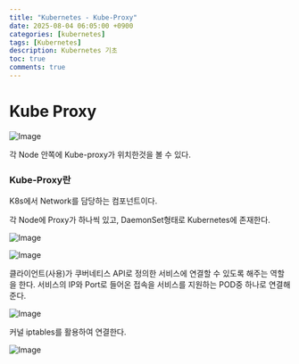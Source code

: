```yaml
---
title: "Kubernetes - Kube-Proxy"
date: 2025-08-04 06:05:00 +0900
categories: [kubernetes]
tags: [Kubernetes]
description: Kubernetes 기초
toc: true
comments: true
---
```


# Kube Proxy

![Image](https://prod-files-secure.s3.us-west-2.amazonaws.com/e6db513d-ec54-40ff-aa74-2487b0bcfe15/09fe6073-4730-4f06-b1f3-ec4d1c892eb3/Untitled.png?X-Amz-Algorithm=AWS4-HMAC-SHA256&X-Amz-Content-Sha256=UNSIGNED-PAYLOAD&X-Amz-Credential=ASIAZI2LB466UHNSXQ2G%2F20250805%2Fus-west-2%2Fs3%2Faws4_request&X-Amz-Date=20250805T002658Z&X-Amz-Expires=3600&X-Amz-Security-Token=IQoJb3JpZ2luX2VjEBcaCXVzLXdlc3QtMiJIMEYCIQD5%2BucBIxK4ElGSCopOPiejvoqynUOx0viv1epvHcGYJQIhAK0UVLD8sItCyhItX1lGHJxsywQbdSJMA%2Bad8%2FXRfgPkKv8DCFAQABoMNjM3NDIzMTgzODA1Igxlt0T2egDEelp0baAq3APrM8R0Y0Ups8vE3X3EeZ5vbegQA%2FZyveWweeBhuJxSpk%2FiBLzN3IPb5hf0rFrIoaKffpA4RDiD1YP%2BYWNWMggkjrOiiXMTos%2Fl4MLGzNeka93yOJT%2FMogmgDeCEVEykxH7YkrDXbEpSpFR5uw500Q1OiOyLu0Q4RUHoAywfkHiM%2FFN0e5%2Bah6y0AaOJew0X6yNg4va0Zd0hY%2FrQiWU%2Fiy5H78F%2Fr9tFjZho9Hjos0kc2zlo7k564eLmUOs0FRLAd%2B6fOH9quET0Fc6cDPA8X5NogrTipvySdcZnHCaFbkFFLtkl4EH%2FbCHaeTcTr2vjeyZnTFcTYrLqkQr%2BU7fyK2TEOAHi7pMFMgS%2BuBwSvCOxPVRnSZBcivOt5%2Bg3FjpGLAxBfB7xfOuoiFkAUg8nZACgV4AsS0CurLl%2ByBOM2Y%2BYcwI7i5IpIbg2bm1jmbmrvgKaFomt0Uxl3AwE5A%2BzXprAP918DHK%2BbFLMPrTgSpVjbb5p%2BN%2FVdBWilLPi3trWru4kfQRUvNyyo%2Bjcj49otI4i37w3F5awu0KQQ7bJeFZmc22NSHdfVZroapUMaMs0sogOd4Eb4D2R9p%2B20WtH5d%2BdH4kM4qlVUNmBshNZkU7OPPF6h%2BgjgG440CG4TDj88TEBjqkAVRbhJ9rrptH0DDvgndxmw6omhfnsbJ0COoXhDWdo7LBKWwtoZs37LF2fuj9BIb1MGjYNQJ4qbLbOh4qVufu%2FUfJt4%2BwfkWvnyjhfPeIpDif2cu1Kwa9I6LHZBv6VeCHnkXy2r74yaUQe0wSCJ1hH8IDAJJPRmWs4%2FBQ5tDH7NRDgytlpEY%2F6mhEKDPj%2FL5ZIHk4y0yb7pRpce91p%2BrRds08MQG6&X-Amz-Signature=b2c88351eba183953b5a9b530712177e27277315e14258f7aa1a28a43f0a8734&X-Amz-SignedHeaders=host&x-amz-checksum-mode=ENABLED&x-id=GetObject)

각 Node 안쪽에 Kube-proxy가 위치한것을 볼 수 있다.

### Kube-Proxy란

K8s에서 Network를 담당하는 컴포넌트이다.

각 Node에 Proxy가 하나씩 있고, DaemonSet형태로 Kubernetes에 존재한다.

![Image](https://prod-files-secure.s3.us-west-2.amazonaws.com/e6db513d-ec54-40ff-aa74-2487b0bcfe15/5523f286-c968-486e-bca5-1b7149e1bab4/Untitled.png?X-Amz-Algorithm=AWS4-HMAC-SHA256&X-Amz-Content-Sha256=UNSIGNED-PAYLOAD&X-Amz-Credential=ASIAZI2LB466UHNSXQ2G%2F20250805%2Fus-west-2%2Fs3%2Faws4_request&X-Amz-Date=20250805T002658Z&X-Amz-Expires=3600&X-Amz-Security-Token=IQoJb3JpZ2luX2VjEBcaCXVzLXdlc3QtMiJIMEYCIQD5%2BucBIxK4ElGSCopOPiejvoqynUOx0viv1epvHcGYJQIhAK0UVLD8sItCyhItX1lGHJxsywQbdSJMA%2Bad8%2FXRfgPkKv8DCFAQABoMNjM3NDIzMTgzODA1Igxlt0T2egDEelp0baAq3APrM8R0Y0Ups8vE3X3EeZ5vbegQA%2FZyveWweeBhuJxSpk%2FiBLzN3IPb5hf0rFrIoaKffpA4RDiD1YP%2BYWNWMggkjrOiiXMTos%2Fl4MLGzNeka93yOJT%2FMogmgDeCEVEykxH7YkrDXbEpSpFR5uw500Q1OiOyLu0Q4RUHoAywfkHiM%2FFN0e5%2Bah6y0AaOJew0X6yNg4va0Zd0hY%2FrQiWU%2Fiy5H78F%2Fr9tFjZho9Hjos0kc2zlo7k564eLmUOs0FRLAd%2B6fOH9quET0Fc6cDPA8X5NogrTipvySdcZnHCaFbkFFLtkl4EH%2FbCHaeTcTr2vjeyZnTFcTYrLqkQr%2BU7fyK2TEOAHi7pMFMgS%2BuBwSvCOxPVRnSZBcivOt5%2Bg3FjpGLAxBfB7xfOuoiFkAUg8nZACgV4AsS0CurLl%2ByBOM2Y%2BYcwI7i5IpIbg2bm1jmbmrvgKaFomt0Uxl3AwE5A%2BzXprAP918DHK%2BbFLMPrTgSpVjbb5p%2BN%2FVdBWilLPi3trWru4kfQRUvNyyo%2Bjcj49otI4i37w3F5awu0KQQ7bJeFZmc22NSHdfVZroapUMaMs0sogOd4Eb4D2R9p%2B20WtH5d%2BdH4kM4qlVUNmBshNZkU7OPPF6h%2BgjgG440CG4TDj88TEBjqkAVRbhJ9rrptH0DDvgndxmw6omhfnsbJ0COoXhDWdo7LBKWwtoZs37LF2fuj9BIb1MGjYNQJ4qbLbOh4qVufu%2FUfJt4%2BwfkWvnyjhfPeIpDif2cu1Kwa9I6LHZBv6VeCHnkXy2r74yaUQe0wSCJ1hH8IDAJJPRmWs4%2FBQ5tDH7NRDgytlpEY%2F6mhEKDPj%2FL5ZIHk4y0yb7pRpce91p%2BrRds08MQG6&X-Amz-Signature=5846e7c1f96a8c85c4bac8a242b3de9962e7652c592dc35aa43f98281cec3fd0&X-Amz-SignedHeaders=host&x-amz-checksum-mode=ENABLED&x-id=GetObject)

![Image](https://prod-files-secure.s3.us-west-2.amazonaws.com/e6db513d-ec54-40ff-aa74-2487b0bcfe15/7d447a12-8224-41fc-b731-32344196224a/Untitled.png?X-Amz-Algorithm=AWS4-HMAC-SHA256&X-Amz-Content-Sha256=UNSIGNED-PAYLOAD&X-Amz-Credential=ASIAZI2LB466UHNSXQ2G%2F20250805%2Fus-west-2%2Fs3%2Faws4_request&X-Amz-Date=20250805T002658Z&X-Amz-Expires=3600&X-Amz-Security-Token=IQoJb3JpZ2luX2VjEBcaCXVzLXdlc3QtMiJIMEYCIQD5%2BucBIxK4ElGSCopOPiejvoqynUOx0viv1epvHcGYJQIhAK0UVLD8sItCyhItX1lGHJxsywQbdSJMA%2Bad8%2FXRfgPkKv8DCFAQABoMNjM3NDIzMTgzODA1Igxlt0T2egDEelp0baAq3APrM8R0Y0Ups8vE3X3EeZ5vbegQA%2FZyveWweeBhuJxSpk%2FiBLzN3IPb5hf0rFrIoaKffpA4RDiD1YP%2BYWNWMggkjrOiiXMTos%2Fl4MLGzNeka93yOJT%2FMogmgDeCEVEykxH7YkrDXbEpSpFR5uw500Q1OiOyLu0Q4RUHoAywfkHiM%2FFN0e5%2Bah6y0AaOJew0X6yNg4va0Zd0hY%2FrQiWU%2Fiy5H78F%2Fr9tFjZho9Hjos0kc2zlo7k564eLmUOs0FRLAd%2B6fOH9quET0Fc6cDPA8X5NogrTipvySdcZnHCaFbkFFLtkl4EH%2FbCHaeTcTr2vjeyZnTFcTYrLqkQr%2BU7fyK2TEOAHi7pMFMgS%2BuBwSvCOxPVRnSZBcivOt5%2Bg3FjpGLAxBfB7xfOuoiFkAUg8nZACgV4AsS0CurLl%2ByBOM2Y%2BYcwI7i5IpIbg2bm1jmbmrvgKaFomt0Uxl3AwE5A%2BzXprAP918DHK%2BbFLMPrTgSpVjbb5p%2BN%2FVdBWilLPi3trWru4kfQRUvNyyo%2Bjcj49otI4i37w3F5awu0KQQ7bJeFZmc22NSHdfVZroapUMaMs0sogOd4Eb4D2R9p%2B20WtH5d%2BdH4kM4qlVUNmBshNZkU7OPPF6h%2BgjgG440CG4TDj88TEBjqkAVRbhJ9rrptH0DDvgndxmw6omhfnsbJ0COoXhDWdo7LBKWwtoZs37LF2fuj9BIb1MGjYNQJ4qbLbOh4qVufu%2FUfJt4%2BwfkWvnyjhfPeIpDif2cu1Kwa9I6LHZBv6VeCHnkXy2r74yaUQe0wSCJ1hH8IDAJJPRmWs4%2FBQ5tDH7NRDgytlpEY%2F6mhEKDPj%2FL5ZIHk4y0yb7pRpce91p%2BrRds08MQG6&X-Amz-Signature=1cdd0ac1af2746bb9d67410906f45a3af1c7470377e42408668568ed05473596&X-Amz-SignedHeaders=host&x-amz-checksum-mode=ENABLED&x-id=GetObject)

클라이언트(사용)가 쿠버네티스 API로 정의한 서비스에 연결할 수 있도록 해주는 역할을 한다. 서비스의 IP와 Port로 들어온 접속을 서비스를 지원하는 POD중 하나로 연결해 준다.

![Image](https://prod-files-secure.s3.us-west-2.amazonaws.com/e6db513d-ec54-40ff-aa74-2487b0bcfe15/dcc268b3-5716-45ac-bf0b-63631615eda6/Untitled.png?X-Amz-Algorithm=AWS4-HMAC-SHA256&X-Amz-Content-Sha256=UNSIGNED-PAYLOAD&X-Amz-Credential=ASIAZI2LB466UHNSXQ2G%2F20250805%2Fus-west-2%2Fs3%2Faws4_request&X-Amz-Date=20250805T002658Z&X-Amz-Expires=3600&X-Amz-Security-Token=IQoJb3JpZ2luX2VjEBcaCXVzLXdlc3QtMiJIMEYCIQD5%2BucBIxK4ElGSCopOPiejvoqynUOx0viv1epvHcGYJQIhAK0UVLD8sItCyhItX1lGHJxsywQbdSJMA%2Bad8%2FXRfgPkKv8DCFAQABoMNjM3NDIzMTgzODA1Igxlt0T2egDEelp0baAq3APrM8R0Y0Ups8vE3X3EeZ5vbegQA%2FZyveWweeBhuJxSpk%2FiBLzN3IPb5hf0rFrIoaKffpA4RDiD1YP%2BYWNWMggkjrOiiXMTos%2Fl4MLGzNeka93yOJT%2FMogmgDeCEVEykxH7YkrDXbEpSpFR5uw500Q1OiOyLu0Q4RUHoAywfkHiM%2FFN0e5%2Bah6y0AaOJew0X6yNg4va0Zd0hY%2FrQiWU%2Fiy5H78F%2Fr9tFjZho9Hjos0kc2zlo7k564eLmUOs0FRLAd%2B6fOH9quET0Fc6cDPA8X5NogrTipvySdcZnHCaFbkFFLtkl4EH%2FbCHaeTcTr2vjeyZnTFcTYrLqkQr%2BU7fyK2TEOAHi7pMFMgS%2BuBwSvCOxPVRnSZBcivOt5%2Bg3FjpGLAxBfB7xfOuoiFkAUg8nZACgV4AsS0CurLl%2ByBOM2Y%2BYcwI7i5IpIbg2bm1jmbmrvgKaFomt0Uxl3AwE5A%2BzXprAP918DHK%2BbFLMPrTgSpVjbb5p%2BN%2FVdBWilLPi3trWru4kfQRUvNyyo%2Bjcj49otI4i37w3F5awu0KQQ7bJeFZmc22NSHdfVZroapUMaMs0sogOd4Eb4D2R9p%2B20WtH5d%2BdH4kM4qlVUNmBshNZkU7OPPF6h%2BgjgG440CG4TDj88TEBjqkAVRbhJ9rrptH0DDvgndxmw6omhfnsbJ0COoXhDWdo7LBKWwtoZs37LF2fuj9BIb1MGjYNQJ4qbLbOh4qVufu%2FUfJt4%2BwfkWvnyjhfPeIpDif2cu1Kwa9I6LHZBv6VeCHnkXy2r74yaUQe0wSCJ1hH8IDAJJPRmWs4%2FBQ5tDH7NRDgytlpEY%2F6mhEKDPj%2FL5ZIHk4y0yb7pRpce91p%2BrRds08MQG6&X-Amz-Signature=7c855a20107b124330f8afdc5468f7b511695d5065421b681d61825c848b0fcd&X-Amz-SignedHeaders=host&x-amz-checksum-mode=ENABLED&x-id=GetObject)

커널 iptables를 활용하여 연결한다.

![Image](https://prod-files-secure.s3.us-west-2.amazonaws.com/e6db513d-ec54-40ff-aa74-2487b0bcfe15/6019cdb1-f915-4906-990b-fe49a1f5b1b0/Untitled.png?X-Amz-Algorithm=AWS4-HMAC-SHA256&X-Amz-Content-Sha256=UNSIGNED-PAYLOAD&X-Amz-Credential=ASIAZI2LB466UHNSXQ2G%2F20250805%2Fus-west-2%2Fs3%2Faws4_request&X-Amz-Date=20250805T002658Z&X-Amz-Expires=3600&X-Amz-Security-Token=IQoJb3JpZ2luX2VjEBcaCXVzLXdlc3QtMiJIMEYCIQD5%2BucBIxK4ElGSCopOPiejvoqynUOx0viv1epvHcGYJQIhAK0UVLD8sItCyhItX1lGHJxsywQbdSJMA%2Bad8%2FXRfgPkKv8DCFAQABoMNjM3NDIzMTgzODA1Igxlt0T2egDEelp0baAq3APrM8R0Y0Ups8vE3X3EeZ5vbegQA%2FZyveWweeBhuJxSpk%2FiBLzN3IPb5hf0rFrIoaKffpA4RDiD1YP%2BYWNWMggkjrOiiXMTos%2Fl4MLGzNeka93yOJT%2FMogmgDeCEVEykxH7YkrDXbEpSpFR5uw500Q1OiOyLu0Q4RUHoAywfkHiM%2FFN0e5%2Bah6y0AaOJew0X6yNg4va0Zd0hY%2FrQiWU%2Fiy5H78F%2Fr9tFjZho9Hjos0kc2zlo7k564eLmUOs0FRLAd%2B6fOH9quET0Fc6cDPA8X5NogrTipvySdcZnHCaFbkFFLtkl4EH%2FbCHaeTcTr2vjeyZnTFcTYrLqkQr%2BU7fyK2TEOAHi7pMFMgS%2BuBwSvCOxPVRnSZBcivOt5%2Bg3FjpGLAxBfB7xfOuoiFkAUg8nZACgV4AsS0CurLl%2ByBOM2Y%2BYcwI7i5IpIbg2bm1jmbmrvgKaFomt0Uxl3AwE5A%2BzXprAP918DHK%2BbFLMPrTgSpVjbb5p%2BN%2FVdBWilLPi3trWru4kfQRUvNyyo%2Bjcj49otI4i37w3F5awu0KQQ7bJeFZmc22NSHdfVZroapUMaMs0sogOd4Eb4D2R9p%2B20WtH5d%2BdH4kM4qlVUNmBshNZkU7OPPF6h%2BgjgG440CG4TDj88TEBjqkAVRbhJ9rrptH0DDvgndxmw6omhfnsbJ0COoXhDWdo7LBKWwtoZs37LF2fuj9BIb1MGjYNQJ4qbLbOh4qVufu%2FUfJt4%2BwfkWvnyjhfPeIpDif2cu1Kwa9I6LHZBv6VeCHnkXy2r74yaUQe0wSCJ1hH8IDAJJPRmWs4%2FBQ5tDH7NRDgytlpEY%2F6mhEKDPj%2FL5ZIHk4y0yb7pRpce91p%2BrRds08MQG6&X-Amz-Signature=076124d7c15fe51c26bc4005e4f340e3eaff2bf73abc899b9170ae0468522485&X-Amz-SignedHeaders=host&x-amz-checksum-mode=ENABLED&x-id=GetObject)


